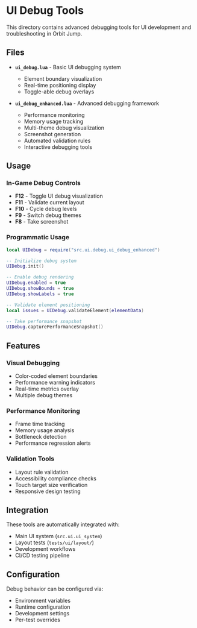 # UI Debug Tools

This directory contains advanced debugging tools for UI development and troubleshooting in Orbit Jump.

## Files

- **`ui_debug.lua`** - Basic UI debugging system
  - Element boundary visualization
  - Real-time positioning display
  - Toggle-able debug overlays
  
- **`ui_debug_enhanced.lua`** - Advanced debugging framework
  - Performance monitoring
  - Memory usage tracking
  - Multi-theme debug visualization
  - Screenshot generation
  - Automated validation rules
  - Interactive debugging tools

## Usage

### In-Game Debug Controls

- **F12** - Toggle UI debug visualization
- **F11** - Validate current layout
- **F10** - Cycle debug levels  
- **F9** - Switch debug themes
- **F8** - Take screenshot

### Programmatic Usage

```lua
local UIDebug = require("src.ui.debug.ui_debug_enhanced")

-- Initialize debug system
UIDebug.init()

-- Enable debug rendering
UIDebug.enabled = true
UIDebug.showBounds = true
UIDebug.showLabels = true

-- Validate element positioning
local issues = UIDebug.validateElement(elementData)

-- Take performance snapshot
UIDebug.capturePerformanceSnapshot()
```

## Features

### Visual Debugging
- Color-coded element boundaries
- Performance warning indicators
- Real-time metrics overlay
- Multiple debug themes

### Performance Monitoring
- Frame time tracking
- Memory usage analysis
- Bottleneck detection
- Performance regression alerts

### Validation Tools
- Layout rule validation
- Accessibility compliance checks
- Touch target size verification
- Responsive design testing

## Integration

These tools are automatically integrated with:
- Main UI system (`src.ui.ui_system`)
- Layout tests (`tests/ui/layout/`)
- Development workflows
- CI/CD testing pipeline

## Configuration

Debug behavior can be configured via:
- Environment variables
- Runtime configuration
- Development settings
- Per-test overrides